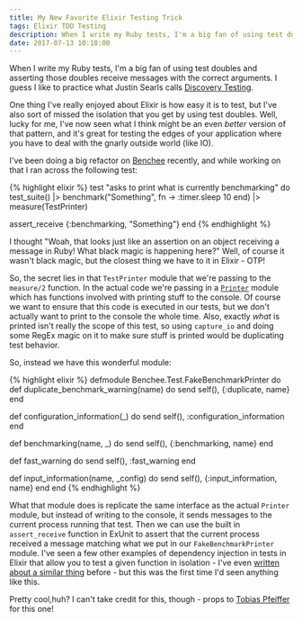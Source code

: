 ```yaml
---
title: My New Favorite Elixir Testing Trick 
tags: Elixir TDD Testing
description: When I write my Ruby tests, I'm a big fan of using test doubles and asserting those doubles receive messages with the correct arguments. I guess I like to practice what Justin Searls calls Discovery Testing
date: 2017-07-13 10:18:00
---
```


When I write my Ruby tests, I'm a big fan of using test doubles and asserting
those doubles receive messages with the correct arguments. I guess I like to
practice what Justin Searls calls [Discovery Testing](https://github.com/testdouble/contributing-tests/wiki/Discovery-Testing).

One thing I've really enjoyed about Elixir is how easy it is to test, but I've
also sort of missed the isolation that you get by using test doubles. Well,
lucky for me, I've now seen what I think might be an even _better_ version of that
pattern, and it's great for testing the edges of your application where you have
to deal with the gnarly outside world (like IO).

I've been doing a big refactor on [Benchee](https://github.com/PragTob/benchee)
recently, and while working on that I ran across the following test:

{% highlight elixir %}
test "asks to print what is currently benchmarking" do
  test_suite()
  |> benchmark("Something", fn -> :timer.sleep 10 end)
  |> measure(TestPrinter)

  assert_receive {:benchmarking, "Something"}
end
{% endhighlight %}

I thought "Woah, that looks just like an assertion on an object receiving a
message in Ruby! What black magic is happening here?" Well, of course it wasn't
black magic, but the closest thing we have to it in Elixir - OTP!

So, the secret lies in that `TestPrinter` module that we're passing to the
`measure/2` function. In the actual code we're passing in a [`Printer`](https://github.com/PragTob/benchee/blob/master/lib/benchee/output/benchmark_printer.ex) module
which has functions involved with printing stuff to the console. Of course we
want to ensure that this code is executed in our tests, but we don't actually
want to print to the console the whole time. Also, exactly _what_ is printed
isn't really the scope of this test, so using `capture_io` and doing some RegEx
magic on it to make sure stuff is printed would be duplicating test behavior.

So, instead we have this wonderful module:


{% highlight elixir %}
defmodule Benchee.Test.FakeBenchmarkPrinter do
  def duplicate_benchmark_warning(name) do
    send self(), {:duplicate, name}
  end

  def configuration_information(_) do
    send self(), :configuration_information
  end

  def benchmarking(name, _) do
    send self(), {:benchmarking, name}
  end

  def fast_warning do
    send self(), :fast_warning
  end

  def input_information(name, _config) do
    send self(), {:input_information, name}
  end
end
{% endhighlight %}

What that module does is replicate the same interface as the actual `Printer`
module, but instead of writing to the console, it sends messages to the current
process running that test. Then we can use the built in `assert_receive`
function in ExUnit to assert that the current process received a message
matching what we put in our `FakeBenchmarkPrinter` module. I've seen a few other
examples of dependency injection in tests in Elixir that allow you to test a
given function in isolation - I've even [written about a similar thing](/refactoring-for-tests-in-elixir) before -
but this was the first time I'd seen anything like this.

Pretty cool,huh? I can't take credit for this, though - props to
[Tobias Pfeiffer](http://www.pragtob.info/) for this one!
